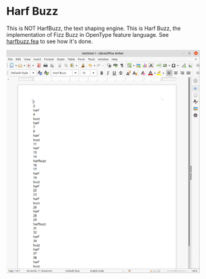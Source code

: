 # Harf Buzz
This is NOT HarfBuzz, the text shaping engine. This is Harf Buzz, the implementation of Fizz Buzz in OpenType feature language. See [harfbuzz.fea](harfbuzz.fea) to see how it's done.

![](harfbuzz.png)
